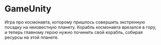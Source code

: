# GameUnity
Игра про космонавта, которому пришлось совершить экстренную посадку на неизвестную планету. Корабль космонавта врезался в гору, и теперь главному герою нужно починить свой корабль, собирая ресурсы на этой планете.

